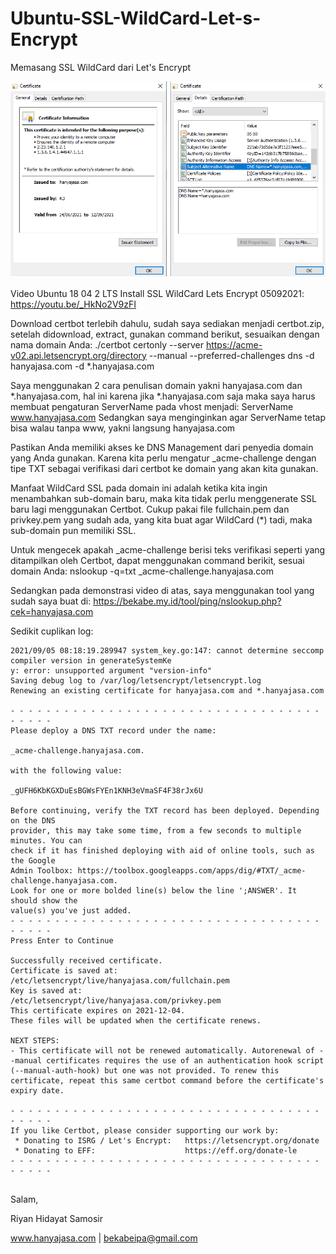 # Ubuntu-SSL-WildCard-Let-s-Encrypt
Memasang SSL WildCard dari Let's Encrypt

![SSL_WildCard](/SSL%20WildCard.png)

Video Ubuntu 18 04 2 LTS Install SSL WildCard Lets Encrypt 05092021: https://youtu.be/_HkNo2V9zFI

Download certbot terlebih dahulu, sudah saya sediakan menjadi certbot.zip, setelah didownload, extract, gunakan command berikut, sesuaikan dengan nama domain Anda:
./certbot certonly --server https://acme-v02.api.letsencrypt.org/directory --manual --preferred-challenges dns -d hanyajasa.com -d *.hanyajasa.com

Saya menggunakan 2 cara penulisan domain yakni hanyajasa.com dan *.hanyajasa.com, hal ini karena jika *.hanyajasa.com saja maka saya harus membuat pengaturan ServerName pada vhost menjadi:
ServerName www.hanyajasa.com
Sedangkan saya menginginkan agar ServerName tetap bisa walau tanpa www, yakni langsung hanyajasa.com

Pastikan Anda memiliki akses ke DNS Management dari penyedia domain yang Anda gunakan.
Karena kita perlu mengatur _acme-challenge dengan tipe TXT sebagai verifikasi dari certbot ke domain yang akan kita gunakan.


Manfaat WildCard SSL pada domain ini adalah ketika kita ingin menambahkan sub-domain baru, maka kita tidak perlu menggenerate SSL baru lagi menggunakan Certbot.
Cukup pakai file fullchain.pem dan privkey.pem yang sudah ada, yang kita buat agar WildCard (*) tadi, maka sub-domain pun memiliki SSL.

Untuk mengecek apakah _acme-challenge berisi teks verifikasi seperti yang ditampilkan oleh Certbot, dapat menggunakan command berikit, sesuai domain Anda: nslookup -q=txt _acme-challenge.hanyajasa.com

Sedangkan pada demonstrasi video di atas, saya menggunakan tool yang sudah saya buat di: https://bekabe.my.id/tool/ping/nslookup.php?cek=hanyajasa.com

Sedikit cuplikan log:
```git
2021/09/05 08:18:19.289947 system_key.go:147: cannot determine seccomp compiler version in generateSystemKe                                                             y: error: unsupported argument "version-info"
Saving debug log to /var/log/letsencrypt/letsencrypt.log
Renewing an existing certificate for hanyajasa.com and *.hanyajasa.com

- - - - - - - - - - - - - - - - - - - - - - - - - - - - - - - - - - - - - - - -
Please deploy a DNS TXT record under the name:

_acme-challenge.hanyajasa.com.

with the following value:

_gUFH6KbKGXDuEsBGWsFYEn1KNH3eVmaSF4F38rJx6U

Before continuing, verify the TXT record has been deployed. Depending on the DNS
provider, this may take some time, from a few seconds to multiple minutes. You can
check if it has finished deploying with aid of online tools, such as the Google
Admin Toolbox: https://toolbox.googleapps.com/apps/dig/#TXT/_acme-challenge.hanyajasa.com.
Look for one or more bolded line(s) below the line ';ANSWER'. It should show the
value(s) you've just added.
- - - - - - - - - - - - - - - - - - - - - - - - - - - - - - - - - - - - - - - -
Press Enter to Continue

Successfully received certificate.
Certificate is saved at: /etc/letsencrypt/live/hanyajasa.com/fullchain.pem
Key is saved at:         /etc/letsencrypt/live/hanyajasa.com/privkey.pem
This certificate expires on 2021-12-04.
These files will be updated when the certificate renews.

NEXT STEPS:
- This certificate will not be renewed automatically. Autorenewal of --manual certificates requires the use of an authentication hook script (--manual-auth-hook) but one was not provided. To renew this certificate, repeat this same certbot command before the certificate's expiry date.

- - - - - - - - - - - - - - - - - - - - - - - - - - - - - - - - - - - - - - - -
If you like Certbot, please consider supporting our work by:
 * Donating to ISRG / Let's Encrypt:   https://letsencrypt.org/donate
 * Donating to EFF:                    https://eff.org/donate-le
- - - - - - - - - - - - - - - - - - - - - - - - - - - - - - - - - - - - - - - -


```


Salam,

Riyan Hidayat Samosir

www.hanyajasa.com | bekabeipa@gmail.com
